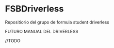 # FSBDriverless
Repositiorio del grupo de formula student driverless

FUTURO MANUAL DEL DRIVERLESS 

//TODO
